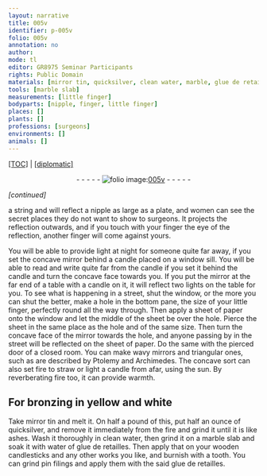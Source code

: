 ```yaml
---
layout: narrative
title: 005v
identifier: p-005v
folio: 005v
annotation: no
author:
mode: tl
editor: GR8975 Seminar Participants
rights: Public Domain
materials: [mirror tin, quicksilver, clean water, marble, glue de retailles, tooth, pin filings]
tools: [marble slab]
measurements: [little finger]
bodyparts: [nipple, finger, little finger]
places: []
plants: []
professions: [surgeons]
environments: []
animals: []
---
```


<p><a href="{{ site.baseurl }}/translation/">[TOC]</a> | <a href="{{ site.baseurl }}/texts/p-005v_tc/" target="_blank">[diplomatic]</a></p><div class="folio" align="center">- - - - - <a href="http://gallica.bnf.fr/ark:/12148/btv1b10500001g/f16.image" target="_blank"><img src="https://cu-mkp.github.io/2017-workshop-edition/assets/photo-icon.png" alt="folio image: " style="display:inline-block; margin-bottom:-3px;"/>005v</a> - - - - - </div>  
 
*[continued]*
  
a string and will reflect a <span class="bp">nipple</span> as large as a plate, and women can see the secret places they do not want to show to <span class="pro">surgeons</span>. It projects the reflection outwards, and if you touch with your <span class="bp">finger</span> the eye of the reflection, another <span class="bp">finger</span> will come against yours.
 
You will be able to provide light at night for someone quite far away, if you set the concave mirror behind a candle placed on a window sill. You will be able to read and write quite far from the candle if you set it behind the candle and turn the concave face towards you. If you put the mirror at the far end of a table with a candle on it, it will reflect two lights on the table for you. To see what is happening in a street, shut the window, or the more you can shut the better, make a hole in the bottom <span class="sup">pane</span>, the size of your <span class="ms"><span class="bp">little finger</span></span>, perfectly round all the way through. Then apply a sheet of paper onto the window and let the middle of the sheet be over the hole. Pierce the sheet in the same place as the hole and of the same size. Then turn the concave face of the mirror towards the hole, and anyone passing by in the street will be reflected on the sheet of paper. Do the same with the pierced door of a closed room. You can make wavy <span class="sup">mirrors</span> and triangular ones, such as are described by Ptolemy and Archimedes. The concave sort can also set fire to straw or light a candle from afar, using the sun. By reverberating fire too, it can provide warmth.
 
 
  

## For bronzing in yellow and white

 
Take <span class="m">mirror tin</span> and melt it. On half a pound of this, put half an ounce of <span class="m">quicksilver</span>, and remove it immediately from the fire and grind it until it is like ashes. Wash it thoroughly in <span class="m">clean water</span>, then grind it on a <span class="tl"><span class="m">marble</span> slab</span> and soak it with water of <span class="m">glue de retailles</span>. Then apply that on your wooden candlesticks and any other works you like, and burnish with a <span class="m">tooth</span>. You can grind <span class="m">pin filings</span> and apply them with the said <span class="m">glue <span class="sup">de retailles</span></span>. 
 
